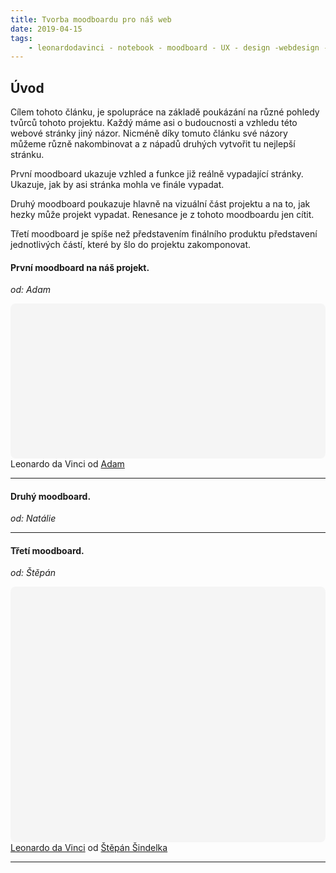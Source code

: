 ```yaml
---
title: Tvorba moodboardu pro náš web
date: 2019-04-15
tags: 
    - leonardodavinci - notebook - moodboard - UX - design -webdesign - userexperiencedesign - layout
---
```

## Úvod
Cílem tohoto článku, je spolupráce na základě poukázání na různé pohledy tvůrců tohoto projektu.  Každý máme asi o budoucnosti a vzhledu této webové stránky jiný názor. Nicméně díky tomuto článku své názory můžeme různě nakombinovat a z nápadů druhých vytvořit tu nejlepší stránku.

První moodboard ukazuje vzhled a funkce již reálně vypadající stránky. Ukazuje, jak by asi stránka mohla ve finále vypadat.

Druhý moodboard poukazuje hlavně na vizuální část projektu a na to, jak hezky může projekt vypadat. Renesance je z tohoto moodboardu jen cítit.

Třetí moodboard je spíše než představením finálního produktu představení jednotlivých částí, které by šlo do projektu zakomponovat.
#### První moodboard na náš projekt.
*od: Adam*
<div class="canva-embed" data-design-id="DADW8zM7cXU" data-height-ratio="0.4815" style="padding:48.1481% 5px 5px 5px;background:rgba(0,0,0,0.03);border-radius:8px;"></div><script async src="https:&#x2F;&#x2F;sdk.canva.com&#x2F;v1&#x2F;embed.js"></script>Leonardo da Vinci od <a href="https:&#x2F;&#x2F;www.canva.com&#x2F;AdamMelnicak?utm_campaign=designshare&amp;utm_medium=embeds&amp;utm_source=link" target="_blank" rel="noopener">Adam</a>

***

#### Druhý moodboard.
*od: Natálie*

<script src="https://cdn.jsdelivr.net/npm/publicalbum@latest/dist/pa-embed-player.min.js" async></script>
<div class="pa-embed-player" style="width:100%; height:480px; display:none;"
  data-link="https://photos.app.goo.gl/texTGLmuL5Jajca49"
  data-title="Da Vinci UX"
  data-description="6 new photos · Album by Natálie">
  <img data-src="https://lh3.googleusercontent.com/GNYev7N8eA6OP2oR9BObnygbvbTZduEtoDzmFLRPujBM1s2PeEaEbvClTtOb7b7TmOOpX7zxRC_XKBqeClCswqdDDSNFsNiI8eCOxwi3Sdpj-AEEW-e51PanYD5zCl_ZmslKVJOzgg=w1920-h1080" src="" alt="" />
  <img data-src="https://lh3.googleusercontent.com/2_0OUQckV_gdgLRioBfPpjGki1yruJS5Rk35nmnjbVpVodHGuxmde1Doo03kX4gIgFwJf-J80Eg4T9BPCq4QLj7caKKR7MX2Goomqcw6IipLec_hOtNST3WQqBlxWP2NYMLHusq04w=w1920-h1080" src="" alt="" />
  <img data-src="https://lh3.googleusercontent.com/5wgRbrqF9J1DRJXpq8Pcj_Y2VkDzkxOQVnf7k5wvRJCJQ249x2VoaDsFNMUKv5S2qyGcS7zekpof6xn8mbUS_y9hbL944ZbZNLQTnFPmegd-aIHPYtUpOAoTpAWfcFCogiBcdYlE-w=w1920-h1080" src="" alt="" />
  <img data-src="https://lh3.googleusercontent.com/zSbSJosgkSVXIJZCOfcJpsH6TnlRPvnFZHYhxRwVMzfs-KzTlJbkSozHAHdzTuqMgPeYcdjN1I-xUMiWbOYPp8Mmlqe00vixjt2qLUIsgV5OESpzXqDMhXl_IlPt-wnxbEOWFJ3ZGw=w1920-h1080" src="" alt="" />
  <img data-src="https://lh3.googleusercontent.com/nN-_M_jaxQqi72rbS_iJM2SwZ77RUk4iOH7WQmFZWTKHdtuazDpIhPR_Mg5Zpvqu7gbEG6l1RNJGdYsaaX3emxmZWbYrULIeC-qf16N79GAUGeYH6oMQSqxSDj36UhC26AZlN2Deow=w1920-h1080" src="" alt="" />
  <img data-src="https://lh3.googleusercontent.com/R97DSUyWQ_VwE9O5ZRALNGnelbbEiLX1Qow-dWmS2Ffd4L0Yo7-vXu446LDnbxZmHgXVlkTdGYlN5nl1L4MBlt1VekDVxSBQS1EuWsELsZ3Yy-HouqsVLq2Y2zTI2ENm1IXFcjUpxA=w1920-h1080" src="" alt="" />
</div>

***

#### Třetí moodboard.
*od: Štěpán*
<div class="canva-embed" data-design-id="DADXUgbjlNU" data-height-ratio="0.8000" style="padding:80.0000% 5px 5px 5px;background:rgba(0,0,0,0.03);border-radius:8px;"></div><script async src="https:&#x2F;&#x2F;sdk.canva.com&#x2F;v1&#x2F;embed.js"></script><a href="https:&#x2F;&#x2F;www.canva.com&#x2F;design&#x2F;DADXUgbjlNU&#x2F;view?utm_content=DADXUgbjlNU&amp;utm_campaign=designshare&amp;utm_medium=embeds&amp;utm_source=link" target="_blank" rel="noopener">Leonardo da Vinci</a> od <a href="https:&#x2F;&#x2F;www.canva.com&#x2F;StepanSindelka?utm_campaign=designshare&amp;utm_medium=embeds&amp;utm_source=link" target="_blank" rel="noopener">Štěpán Šindelka</a>


***
